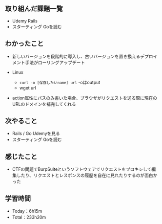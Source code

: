 ## 取り組んだ課題一覧
- Udemy Rails
- スターティング Goを読む

## わかったこと
- 新しいバージョンを段階的に導入し、古いバージョンを置き換えるデプロイメント手法がローリングアップデート
- Linux
  - `curl -o [保存したいname] url` -oはoutput
  - wget url

- action属性にパスのみ書いた場合、ブラウザがリクエストを送る際に現在のURLのドメインを補完してくれる

## 次やること
- Rails / Go Udemyを見る
- スターティング Goを読む

## 感じたこと
- CTFの問題でBurpSuiteというソフトウェアでリクエストをプロキシして編集したり、リクエストとレスポンスの履歴を自在に見れたりするのが面白かった

## 学習時間　
- Today：6h15m
- Total：233h20m
